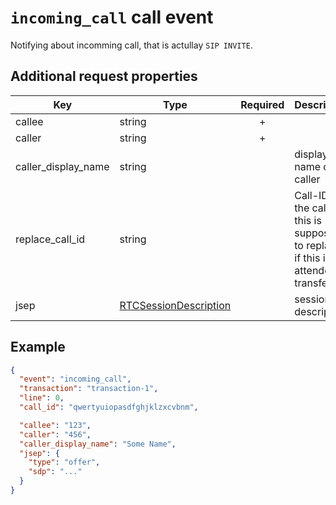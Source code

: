 # `incoming_call` call event

Notifying about incomming call, that is actullay `SIP INVITE`.

## Additional request properties

| Key | Type | Required | Description |
| --- | --- | :---: | --- |
| callee | string | + | |
| caller | string | + | |
| caller_display_name | string | | display name of the caller |
| replace_call_id | string | | Call-ID of the call that this is supposed to replace, if this is an attended transfer |
| jsep | [RTCSessionDescription](https://developer.mozilla.org/en-US/docs/Web/API/RTCSessionDescription) | | session description |

## Example

```json
{
  "event": "incoming_call",
  "transaction": "transaction-1",
  "line": 0,
  "call_id": "qwertyuiopasdfghjklzxcvbnm",

  "callee": "123",
  "caller": "456",
  "caller_display_name": "Some Name",
  "jsep": {
    "type": "offer",
    "sdp": "..."
  }
}
```
